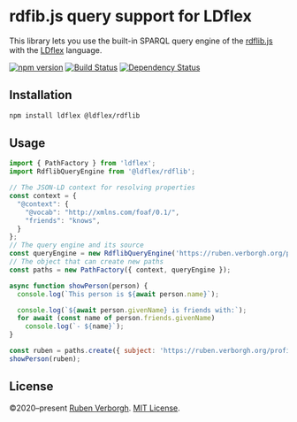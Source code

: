 # rdfib.js query support for LDflex
This library lets you use
the built-in SPARQL query engine of
the [rdflib.js](https://github.com/linkeddata/rdflib.js/)
with the [LDflex](https://github.com/LDflex/LDflex) language.

[![npm version](https://img.shields.io/npm/v/@ldflex/rdflib.svg)](https://www.npmjs.com/package/@ldflex/rdflib)
[![Build Status](https://travis-ci.org/LDflex/LDflex-rdflib.svg?branch=master)](https://travis-ci.org/LDflex/LDflex-rdflib)
[![Dependency Status](https://david-dm.org/LDflex/LDflex-rdflib.svg)](https://david-dm.org/LDflex/LDflex-rdflib)

## Installation
```bash
npm install ldflex @ldflex/rdflib
```

## Usage
```JavaScript
import { PathFactory } from 'ldflex';
import RdflibQueryEngine from '@ldflex/rdflib';

// The JSON-LD context for resolving properties
const context = {
  "@context": {
    "@vocab": "http://xmlns.com/foaf/0.1/",
    "friends": "knows",
  }
};
// The query engine and its source
const queryEngine = new RdflibQueryEngine('https://ruben.verborgh.org/profile/');
// The object that can create new paths
const paths = new PathFactory({ context, queryEngine });

async function showPerson(person) {
  console.log(`This person is ${await person.name}`);

  console.log(`${await person.givenName} is friends with:`);
  for await (const name of person.friends.givenName)
    console.log(`- ${name}`);
}

const ruben = paths.create({ subject: 'https://ruben.verborgh.org/profile/#me' });
showPerson(ruben);
```

## License
©2020–present
[Ruben Verborgh](https://ruben.verborgh.org/).
[MIT License](https://github.com/LDflex/LDflex-rdflib/blob/master/LICENSE.md).
